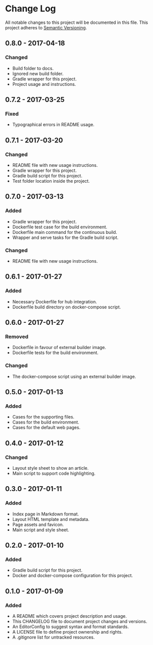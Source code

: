 # Change Log

All notable changes to this project will be documented in this file. This
project adheres to [Semantic Versioning](http://semver.org).

## 0.8.0 - 2017-04-18

### Changed

  - Build folder to docs.
  - Ignored new build folder.
  - Gradle wrapper for this project.
  - Project usage and instructions.

## 0.7.2 - 2017-03-25

### Fixed

  - Typographical errors in README usage.

## 0.7.1 - 2017-03-20

### Changed

  - README file with new usage instructions.
  - Gradle wrapper for this project.
  - Gradle build script for this project.
  - Test folder location inside the project.

## 0.7.0 - 2017-03-13

### Added

  - Gradle wrapper for this project.
  - Dockerfile test case for the build environment.
  - Dockerfile main command for the continuous build.
  - Wrapper and serve tasks for the Gradle build script.

### Changed

  - README file with new usage instructions.

## 0.6.1 - 2017-01-27

### Added

  - Necessary Dockerfile for hub integration.
  - Dockerfile build directory on docker-compose script.

## 0.6.0 - 2017-01-27

### Removed

  - Dockerfile in favour of external builder image.
  - Dockerfile tests for the build environment.

### Changed

  - The docker-compose script using an external builder image.

## 0.5.0 - 2017-01-13

### Added

  - Cases for the supporting files.
  - Cases for the build environment.
  - Cases for the default web pages.

## 0.4.0 - 2017-01-12

### Changed

  - Layout style sheet to show an article.
  - Main script to support code highlighting.

## 0.3.0 - 2017-01-11

### Added

  - Index page in Markdown format.
  - Layout HTML template and metadata.
  - Page assets and favicon.
  - Main script and style sheet.

## 0.2.0 - 2017-01-10

### Added

  - Gradle build script for this project.
  - Docker and docker-compose configuration for this project.

## 0.1.0 - 2017-01-09

### Added

  - A README which covers project description and usage.
  - This CHANGELOG file to document project changes and versions.
  - An EditorConfig to suggest syntax and format standards.
  - A LICENSE file to define project ownership and rights.
  - A .gitignore list for untracked resources.
